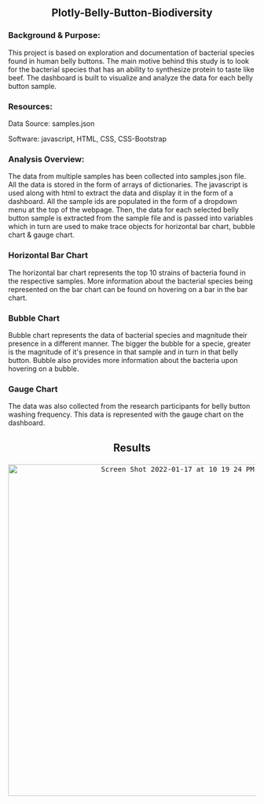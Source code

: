 <h2> <p align=center>Plotly-Belly-Button-Biodiversity </p></h2>

<h3><p> Background & Purpose: </p></h3>

This project is based on exploration and documentation of bacterial species found in human belly buttons. The main motive behind this study is to look for the bacterial species that has an ability to synthesize protein to taste like beef. The dashboard is built to visualize and analyze the data for each belly button sample.

<h3><p> Resources: </p></h3>

Data Source: samples.json

Software: javascript, HTML, CSS, CSS-Bootstrap

<h3><p> Analysis Overview: </p></h3>

The data from multiple samples has been collected into samples.json file. All the data is stored in the form of arrays of dictionaries. The javascript is used along with html to extract the data and display it in the form of a dashboard. All the sample ids are populated in the form of a dropdown menu at the top of the webpage. Then, the data for each selected belly button sample is extracted from the sample file and is passed into variables which in turn are used to make trace objects for horizontal bar chart, bubble chart & gauge chart.

<h3> Horizontal Bar Chart </h3>
 
The horizontal bar chart represents the top 10 strains of bacteria found in the respective samples. More information about the bacterial species being represented on the bar chart can be found on hovering on a bar in the bar chart.


<h3> Bubble Chart </h3>

Bubble chart represents the data of bacterial species and magnitude their presence in a different manner. The bigger the bubble for a specie, greater is the magnitude of it's presence in that sample and in turn in that belly button. Bubble also provides more information about the bacteria upon hovering on a bubble.


<h3> Gauge Chart </h3>

The data was also collected from the research participants for belly button washing frequency. This data is represented with the gauge chart on the dashboard.

<h2><p align = center> Results </p></h2>

<p align=center><kbd> 
  <img width="674" alt="Screen Shot 2022-01-17 at 10 19 24 PM" src="https://user-images.githubusercontent.com/90424752/149882472-175e5531-439b-42f1-b1d3-3d9e5a82a81b.png">
</kbd></p>



